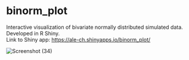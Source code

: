 # binorm_plot
Interactive visualization of bivariate normally distributed simulated data. Developed in R Shiny. \
Link to Shiny app: https://ale-ch.shinyapps.io/binorm_plot/

![Screenshot (34)](https://user-images.githubusercontent.com/16632816/191503822-f012b2fc-cdbe-4c4b-ac12-94e11d3af3c1.png)

